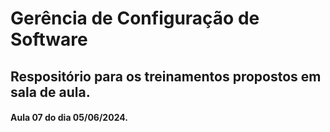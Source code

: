 # Gerência de Configuração de Software
## Respositório para os treinamentos propostos em sala de aula.
#### Aula 07 do dia 05/06/2024.
